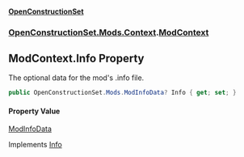 #### [OpenConstructionSet](index.md 'index')
### [OpenConstructionSet.Mods.Context](index.md#OpenConstructionSet_Mods_Context 'OpenConstructionSet.Mods.Context').[ModContext](bg5IPPU_c0JbekfhoR9TnQ.md 'OpenConstructionSet.Mods.Context.ModContext')
## ModContext.Info Property
The optional data for the mod's .info file.  
```csharp
public OpenConstructionSet.Mods.ModInfoData? Info { get; set; }
```
#### Property Value
[ModInfoData](ZdFSsCp5Yk427RM+q39Nmw.md 'OpenConstructionSet.Mods.ModInfoData')

Implements [Info](QHcQjOHfdyiawmzQgrq3ow.md 'OpenConstructionSet.Mods.Context.IModContext.Info')  

